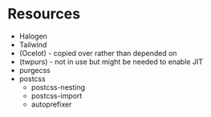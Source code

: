 # Resources

* Halogen
* Tailwind
* (Ocelot) - copied over rather than depended on
* (twpurs) - not in use but might be needed to enable JIT 
* purgecss
* postcss
  * postcss-nesting
  * postcss-import
  * autoprefixer